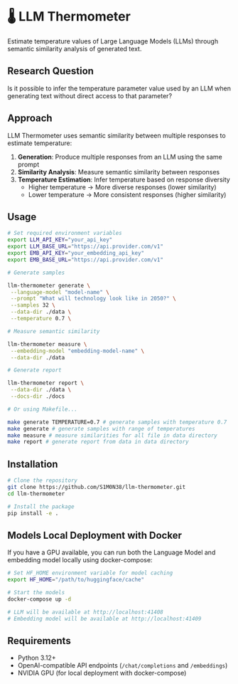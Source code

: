 # 🌡️ LLM Thermometer

Estimate temperature values of Large Language Models (LLMs) through semantic similarity analysis of generated text.

## Research Question

Is it possible to infer the temperature parameter value used by an LLM when generating text without direct access to that parameter?

## Approach

LLM Thermometer uses semantic similarity between multiple responses to estimate temperature:

1. **Generation**: Produce multiple responses from an LLM using the same prompt
2. **Similarity Analysis**: Measure semantic similarity between responses
3. **Temperature Estimation**: Infer temperature based on response diversity
   - Higher temperature → More diverse responses (lower similarity)
   - Lower temperature → More consistent responses (higher similarity)

## Usage

```bash
# Set required environment variables
export LLM_API_KEY="your_api_key"
export LLM_BASE_URL="https://api.provider.com/v1"
export EMB_API_KEY="your_embedding_api_key"
export EMB_BASE_URL="https://api.provider.com/v1"
```

```bash
# Generate samples

llm-thermometer generate \
 --language-model "model-name" \
 --prompt "What will technology look like in 2050?" \
 --samples 32 \
 --data-dir ./data \
 --temperature 0.7 \

# Measure semantic similarity

llm-thermometer measure \
 --embedding-model "embedding-model-name" \
 --data-dir ./data

# Generate report

llm-thermometer report \
 --data-dir ./data \
 --docs-dir ./docs

# Or using Makefile...

make generate TEMPERATURE=0.7 # generate samples with temperature 0.7
make generate # generate samples with range of temperatures
make measure # measure similarities for all file in data directory
make report # generate report from data in data directory
```

## Installation

```bash
# Clone the repository
git clone https://github.com/S1M0N38/llm-thermometer.git
cd llm-thermometer

# Install the package
pip install -e .
```

## Models Local Deployment with Docker

If you have a GPU available, you can run both the Language Model and embedding model locally using docker-compose:

```bash
# Set HF_HOME environment variable for model caching
export HF_HOME="/path/to/huggingface/cache"

# Start the models
docker-compose up -d

# LLM will be available at http://localhost:41408
# Embedding model will be available at http://localhost:41409
```

## Requirements

- Python 3.12+
- OpenAI-compatible API endpoints (`/chat/completions` and `/embeddings`)
- NVIDIA GPU (for local deployment with docker-compose)
